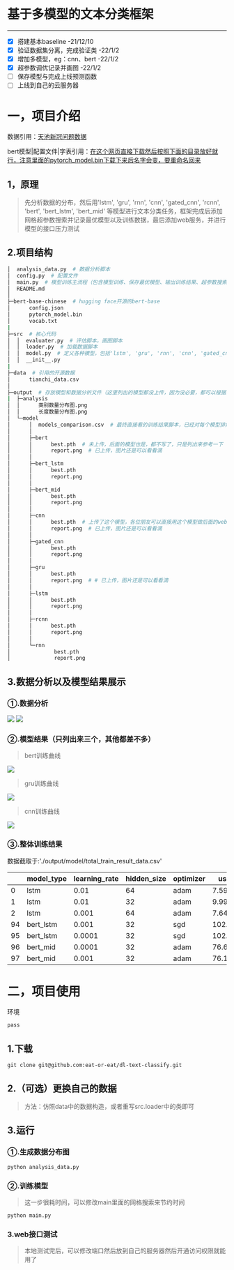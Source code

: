 # 基于多模型的文本分类框架

---

- [X]  搭建基本baseline -21/12/10
- [X]  验证数据集分离，完成验证类 -22/1/2
- [X]  增加多模型，eg：cnn、bert -22/1/2
- [X]  超参数调优记录并画图 -22/1/2
- [ ]  保存模型与完成上线预测函数
- [ ]  上线到自己的云服务器

# 一，项目介绍

数据引用：[天池新冠问题数据](https://tianchi.aliyun.com/dataset/dataDetail?spm=5176.12281978.0.0.455f248bNzZ6Nf&dataId=76751)

bert模型|配置文件|字表引用：[在这个网页直接下载然后按照下面的目录放好就行，注意里面的pytorch_model.bin下载下来后名字会变，要重命名回来](https://huggingface.co/bert-base-chinese/tree/main)

## 1，原理

> 先分析数据的分布，然后用'lstm', 'gru', 'rnn', 'cnn', 'gated_cnn', 'rcnn', 'bert', 'bert_lstm', 'bert_mid' 等模型进行文本分类任务，框架完成后添加网格超参数搜索并记录最优模型以及训练数据，最后添加web服务，并进行模型的接口压力测试

## 2.项目结构

```bash
│  analysis_data.py  # 数据分析脚本
│  config.py  # 配置文件 
│  main.py  # 模型训练主流程（包含模型训练、保存最优模型、输出训练结果、超参数搜索等功能）
│  README.md
│
├─bert-base-chinese  # hugging face开源的bert-base
│      config.json
│      pytorch_model.bin
│      vocab.txt
|
├─src  # 核心代码
│  │  evaluater.py  # 评估脚本，画图脚本
│  │  loader.py  # 加载数据脚本
│  │  model.py  # 定义各种模型，包括'lstm', 'gru', 'rnn', 'cnn', 'gated_cnn', 'rcnn', 'bert', 'bert_lstm', 'bert_mid'
│  │  __init__.py
|
├─data  # 引用的开源数据
│      tianchi_data.csv
│
├─output  # 存放模型和数据分析文件（这里列出的模型都没上传，因为没必要，都可以根据说明简单训练出来，而且我的参数选的很小，因为只有一个小笔记本） 
|  ├─analysis  
│  │      类别数量分布图.png
│  │      长度数量分布图.png
│  └─model
│      │  models_comparison.csv  # 最终直接看的训练结果脚本，已经对每个模型排好序了
│      │
│      ├─bert
│      │      best.pth  # 未上传，后面的模型也是，都不写了，只是列出来参考一下
│      │      report.png  # 已上传，图片还是可以看看滴
│      │
│      ├─bert_lstm
│      │      best.pth
│      │      report.png
│      │
│      ├─bert_mid
│      │      best.pth
│      │      report.png
│      │
│      ├─cnn
│      │      best.pth  # 上传了这个模型，各位朋友可以直接用这个模型做后面的web接口压力测试
│      │      report.png  # 已上传，图片还是可以看看滴
│      │
│      ├─gated_cnn
│      │      best.pth
│      │      report.png
│      │
│      ├─gru
│      │      best.pth
│      │      report.png  # # 已上传，图片还是可以看看滴
│      │
│      ├─lstm
│      │      best.pth
│      │      report.png
│      │
│      ├─rcnn
│      │      best.pth
│      │      report.png
│      │
│      └─rnn
│              best.pth
│              report.png
```

## 3.数据分析以及模型结果展示

### ①.数据分析

![](output/analysis/类别数量分布图.png)
![](output/analysis/长度数量分布图.png)

### ②.模型结果（只列出来三个，其他都差不多）
> bert训练曲线

![](output/model/bert/report-bert-0.976939.png)

> gru训练曲线

![](output/model/gru/report-gru-0.989794.png)

> cnn训练曲线

![](output/model/cnn/report-cnn-0.976634.png)

### ③.整体训练结果

数据截取于:'./output/model/total_train_result_data.csv'


|    | model_type | learning_rate | hidden_size | optimizer | used_time   | best_f1     |
| ---- | ------------ | --------------- | ------------- | ----------- | ------------- | ------------- |
| 0  | lstm       | 0.01          | 64          | adam      | 7.594453096 | 0.985392144 |
| 1  | lstm       | 0.01          | 32          | adam      | 9.992699862 | 0.966093558 |
| 2  | lstm       | 0.001         | 64          | adam      | 7.646294594 | 0.92188352  |
| 94 | bert_lstm  | 0.001         | 32          | sgd       | 102.1858921 | 0.0655034   |
| 95 | bert_lstm  | 0.0001        | 32          | sgd       | 102.6064601 | 0.034667249 |
| 96 | bert_mid   | 0.0001        | 32          | adam      | 76.60139275 | 0.991444887 |
| 97 | bert_mid   | 0.001         | 32          | adam      | 76.11774898 | 0.988723785 |

# 二，项目使用

环境

```bash
pass
```

## 1.下载

`git clone git@github.com:eat-or-eat/dl-text-classify.git`

## 2.（可选）更换自己的数据

> 方法：仿照data中的数据构造，或者重写src.loader中的类即可

## 3.运行

### ①.生成数据分布图

`python analysis_data.py`

### ②.训练模型

> 这一步很耗时间，可以修改main里面的网格搜索来节约时间

`python main.py`

### 3.web接口测试

> 本地测试完后，可以修改端口然后放到自己的服务器然后开通访问权限就能用了

